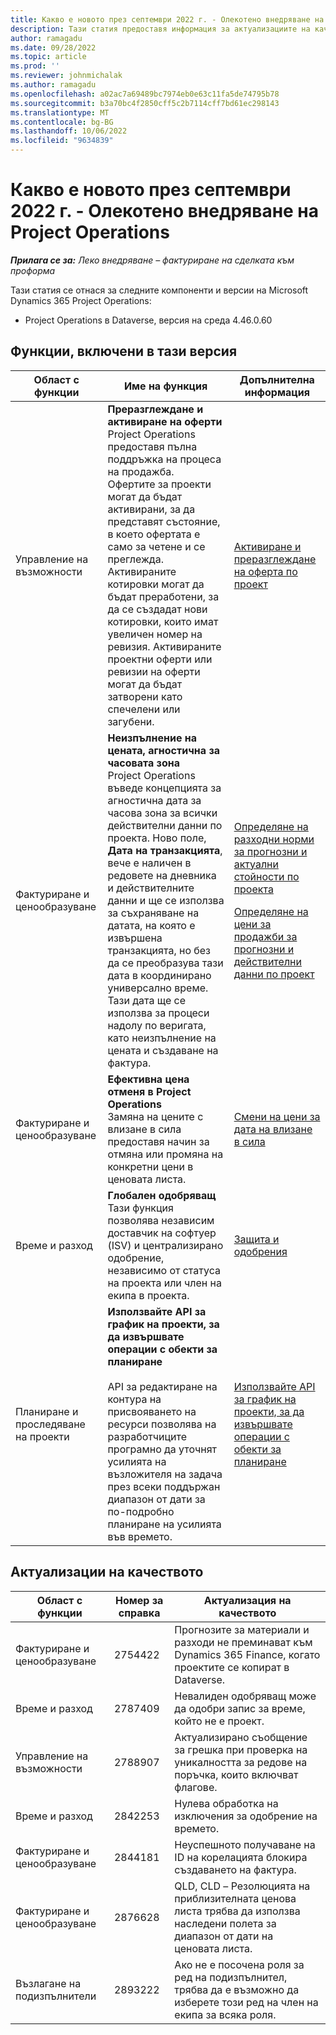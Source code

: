 ```yaml
---
title: Какво е новото през септември 2022 г. - Олекотено внедряване на Project Operations
description: Тази статия предоставя информация за актуализациите на качеството, налични в изданието на олекотено внедряване на Microsoft Dynamics 365 Project Operations за септември 2022 г.
author: ramagadu
ms.date: 09/28/2022
ms.topic: article
ms.prod: ''
ms.reviewer: johnmichalak
ms.author: ramagadu
ms.openlocfilehash: a02ac7a69489bc7974eb0e63c11fa5de74795b78
ms.sourcegitcommit: b3a70bc4f2850cff5c2b7114cff7bd61ec298143
ms.translationtype: MT
ms.contentlocale: bg-BG
ms.lasthandoff: 10/06/2022
ms.locfileid: "9634839"
---
```

# <a name="whats-new-september-2022---project-operations-lite-deployment"></a>Какво е новото през септември 2022 г. - Олекотено внедряване на Project Operations

_**Прилага се за:** Леко внедряване – фактуриране на сделката към проформа_

Тази статия се отнася за следните компоненти и версии на Microsoft Dynamics 365 Project Operations:

- Project Operations в Dataverse, версия на среда 4.46.0.60

## <a name="features-included-in-this-release"></a>Функции, включени в тази версия

| Област с функции | Име на функция | Допълнителна информация |
| --- | --- | --- |
| Управление на възможности | **Преразглеждане и активиране на оферти**<br>Project Operations предоставя пълна поддръжка на процеса на продажба. Офертите за проекти могат да бъдат активирани, за да представят състояние, в което офертата е само за четене и се преглежда. Активираните котировки могат да бъдат преработени, за да се създадат нови котировки, които имат увеличен номер на ревизия. Активираните проектни оферти или ревизии на оферти могат да бъдат затворени като спечелени или загубени. | [Активиране и преразглеждане на оферта по проект](/dynamics365/project-operations/sales/activation-and-revision) |
| Фактуриране и ценообразуване | **Неизпълнение на цената, агностична за часовата зона**<br>Project Operations въведе концепцията за агностична дата за часова зона за всички действителни данни по проекта. Ново поле, **Дата на транзакцията**, вече е наличен в редовете на дневника и действителните данни и ще се използва за съхраняване на датата, на която е извършена транзакцията, но без да се преобразува тази дата в координирано универсално време. Тази дата ще се използва за процеси надолу по веригата, като неизпълнение на цената и създаване на фактура. | <p>[Определяне на разходни норми за прогнозни и актуални стойности по проекта](/dynamics365/project-operations/pro/pricing-costing/cost-price-resolution-sales)</p><p>[Определяне на цени за продажби за прогнозни и действителни данни по проект](/dynamics365/project-operations/pro/pricing-costing/sales-price-resolution-sales)</p> |
| Фактуриране и ценообразуване | **Ефективна цена отменя в Project Operations**<br>Замяна на цените с влизане в сила предоставя начин за отмяна или промяна на конкретни цени в ценовата листа. | [Смени на цени за дата на влизане в сила](/dynamics365/project-operations/pricing-costing/dateffective_price_overrides) |
| Време и разход | **Глобален одобряващ**<br>Тази функция позволява независим доставчик на софтуер (ISV) и централизирано одобрение, независимо от статуса на проекта или член на екипа в проекта. | [Защита и одобрения](/dynamics365/project-operations/approvals/approvals-security) |
|Планиране и проследяване на проекти|**Използвайте API за график на проекти, за да извършвате операции с обекти за планиране** </br> </br>API за редактиране на контура на присвояването на ресурси позволява на разработчиците програмно да уточнят усилията на възложителя на задача през всеки поддържан диапазон от дати за по-подробно планиране на усилията във времето.|[Използвайте API за график на проекти, за да извършвате операции с обекти за планиране](/dynamics365/project-operations/project-management/schedule-api-preview)|

## <a name="quality-updates"></a>Актуализации на качеството

| Област с функции | Номер за справка | Актуализация на качеството |
| --- | --- | --- |
| Фактуриране и ценообразуване | 2754422 | Прогнозите за материали и разходи не преминават към Dynamics 365 Finance, когато проектите се копират в Dataverse. |
| Време и разход | 2787409 | Невалиден одобряващ може да одобри запис за време, който не е проект. |
| Управление на възможности | 2788907 | Актуализирано съобщение за грешка при проверка на уникалността за редове на поръчка, които включват флагове. |
| Време и разход | 2842253 | Нулева обработка на изключения за одобрение на времето. |
| Фактуриране и ценообразуване | 2844181 | Неуспешното получаване на ID на корелацията блокира създаването на фактура. |
| Фактуриране и ценообразуване | 2876628 | QLD, CLD – Резолюцията на приблизителната ценова листа трябва да използва наследени полета за диапазон от дати на ценовата листа. |
| Възлагане на подизпълнители | 2893222 | Ако не е посочена роля за ред на подизпълнител, трябва да е възможно да изберете този ред на член на екипа за всяка роля. |
